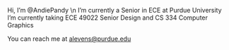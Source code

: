 Hi, I’m @AndiePandy \n
 I’m currently a Senior in ECE at Purdue University
 I’m currently taking ECE 49022 Senior Design and CS 334 Computer Graphics 
 
 You can reach me at alevens@purdue.edu

